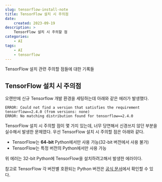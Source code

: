 ```yaml
---
slug: tensorflow-install-note
title: TensorFlow 설치 시 주의점
date:
    created: 2023-09-19
description: >
    TensorFlow 설치 시 주의할 점
categories:
    - AI
tags:
    - AI
    - tensorflow
---
```


TensorFlow 설치 관련 주의할 점들에 대한 기록들  

<!-- more -->

## TensorFlow 설치 시 주의점

오랜만에 신규 Tensorflow 개발 환경을 세팅하는데 아래와 같은 에러가 발생했다.  

```
ERROR: Could not find a version that satisfies the requirement tensorflow==2.4.0 (from versions: none)
ERROR: No matching distribution found for tensorflow==2.4.0
```

TensorFlow 설치 시 주의할 점이 몇 가지 있는데, 너무 당연해서 신경쓰지 않던 부분을 실수해서 발생한 문제였다. 우선 TensorFlow 설치 시 주의할 점은 아래와 같다.  

- TensorFlow는 **64-bit** Python에서만 사용 가능(32-bit 버전에서 사용 불가)
- TensorFlow는 특정 버전의 Python에서만 사용 가능

위 에러는 32-bit Python에 TensorFlow을 설치하려고해서 발생한 에러이다.  

참고로 TensorFlow 각 버전별 호환되는 Python 버전은 [공식 문서](https://www.tensorflow.org/install/source?#tested_build_configurations)에서 확인할 수 있다.  